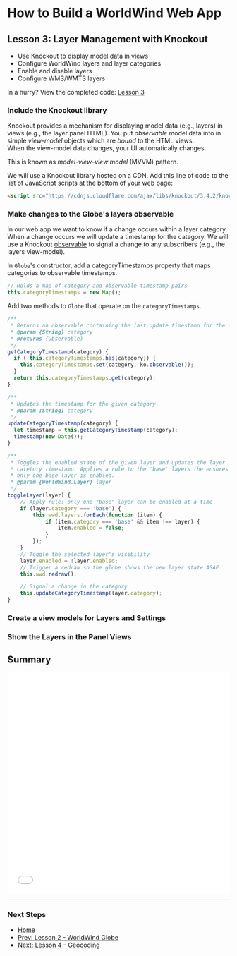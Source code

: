 # How to Build a WorldWind Web App

## Lesson 3: Layer Management with Knockout
- Use Knockout to display model data in views
- Configure WorldWind layers and layer categories
- Enable and disable layers
- Configure WMS/WMTS layers

In a hurry? View the completed code: [Lesson 3](https://jsfiddle.net/emxsys/sggs24bL/)

### Include the Knockout library

Knockout provides a mechanism for displaying model data (e.g., layers) in 
views (e.g., the layer panel HTML). You put _observable_ model data into 
in simple _view-model_ objects which are _bound_ to the HTML views.  
When the view-model data changes, your UI automatically changes.

This is known as _model-view-view model_ (MVVM) pattern. 

We will use a Knockout library hosted on a CDN. Add this line of code to the 
list of JavaScript scripts at the bottom of your web page:
```html
<script src="https://cdnjs.cloudflare.com/ajax/libs/knockout/3.4.2/knockout-min.js"></script>
```

### Make changes to the Globe's layers observable

In our web app we want to know if a change occurs within a layer category.  When
a change occurs we will update a timestamp for the category. We will use a 
Knockout [observable](http://knockoutjs.com/documentation/observables.html)
to signal a change to any subscribers (e.g., the layers view-model).

In `Globe`'s constructor, add a categoryTimestamps property that maps categories 
to observable timestamps.
```javascript
// Holds a map of category and observable timestamp pairs
this.categoryTimestamps = new Map();
```


Add two methods to `Globe` that operate on the `categoryTimestamps`.
```javascript
/**
 * Returns an observable containing the last update timestamp for the category.
 * @param {String} category
 * @returns {Observable} 
 */
getCategoryTimestamp(category) {
  if (!this.categoryTimestamps.has(category)) {
    this.categoryTimestamps.set(category, ko.observable());
  }
  return this.categoryTimestamps.get(category);
}
```

```javascript
/**
 * Updates the timestamp for the given category.
 * @param {String} category
 */
updateCategoryTimestamp(category) {
  let timestamp = this.getCategoryTimestamp(category);
  timestamp(new Date());
}
```


```javascript
/**
 * Toggles the enabled state of the given layer and updates the layer
 * catetory timestamp. Applies a rule to the 'base' layers the ensures
 * only one base layer is enabled.
 * @param {WorldWind.Layer} layer
 */
toggleLayer(layer) {
    // Apply rule: only one "base" layer can be enabled at a time
    if (layer.category === 'base') {
        this.wwd.layers.forEach(function (item) {
            if (item.category === 'base' && item !== layer) {
                item.enabled = false;
            }
        });
    }
    // Toggle the selected layer's visibility
    layer.enabled = !layer.enabled;
    // Trigger a redraw so the globe shows the new layer state ASAP
    this.wwd.redraw();

    // Signal a change in the category
    this.updateCategoryTimestamp(layer.category);
}

```

### Create a view models for Layers and Settings


### Show the Layers in the Panel Views


## Summary

<iframe width="100%" height="500" src="//jsfiddle.net/emxsys/sggs24bL/embedded/" allowpaymentrequest allowfullscreen="allowfullscreen" frameborder="0"></iframe>

---

### Next Steps
- [Home](index.md) 
- [Prev: Lesson 2 - WorldWind Globe](lesson-2.md) 
- [Next: Lesson 4 - Geocoding](lesson-4.md)